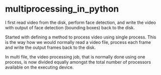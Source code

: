 # multiprocessing_in_python

I first read video from the disk, perform face detection, and write the video with output of face detection (bounding boxes) back to the disk.

Started with defining a method to process video using single process. 
This is the way how we would normally read a video file, process each frame and write the output frames back to the disk.

In multi file, the video processing job, that is normally done using one process, 
is now divided equally amongst the total number of processors available on the executing device.

